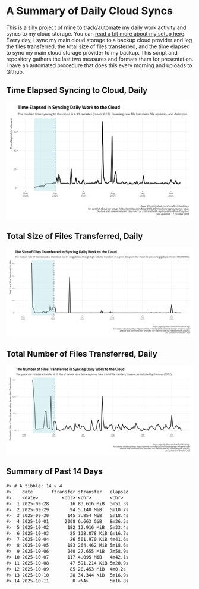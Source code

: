 # A Summary of Daily Cloud Syncs

This is a silly project of mine to track/automate my daily work activity
and syncs to my cloud storage. You can [read a bit more about my setup
here](https://svmiller.com/blog/2025/05/cloud-storage-european-style/).
Every day, I sync my main cloud storage to a backup cloud provider and
log the files transferred, the total size of files transferred, and the
time elapsed to sync my main cloud storage provider to my backup. This
script and repository gathers the last two measures and formats them for
presentation. I have an automated procedure that does this every morning
and uploads to Github.

## Time Elapsed Syncing to Cloud, Daily

![](time-elapsed.png)

## Total Size of Files Transferred, Daily

![](size-transferred.png)

## Total Number of Files Transferred, Daily

![](files-transferred.png)

## Summary of Past 14 Days

    #> # A tibble: 14 × 4
    #>    date       ftransfer stransfer   elapsed
    #>    <date>         <dbl> <chr>       <chr>  
    #>  1 2025-09-28        16 83.616 MiB  3m51.3s
    #>  2 2025-09-29        94 5.148 MiB   5m10.7s
    #>  3 2025-09-30       145 7.854 MiB   5m18.4s
    #>  4 2025-10-01      2008 6.663 GiB   8m36.5s
    #>  5 2025-10-02       182 12.916 MiB  5m33.4s
    #>  6 2025-10-03        25 138.878 KiB 6m16.7s
    #>  7 2025-10-04        26 501.970 KiB 4m41.6s
    #>  8 2025-10-05       183 264.462 MiB 5m18.6s
    #>  9 2025-10-06       240 27.655 MiB  7m58.9s
    #> 10 2025-10-07       117 4.095 MiB   4m42.1s
    #> 11 2025-10-08        47 591.214 KiB 5m20.9s
    #> 12 2025-10-09        85 20.453 MiB  4m0.2s 
    #> 13 2025-10-10        28 34.344 KiB  5m16.9s
    #> 14 2025-10-11         0 <NA>        5m16.8s
